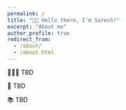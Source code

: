 ```yaml
---
permalink: /
title: "👋🏼 Hello there, I'm Suresh!"
excerpt: "About me"
author_profile: true
redirect_from: 
  - /about/
  - /about.html
---
```





👨🏻‍💻 TBD

🔬 TBD

📚 TBD








